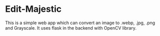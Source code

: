 # Edit-Majestic
This is a simple web app which can convert an image to .webp, .jpg, .png and Grayscale. It uses flask in the backend with OpenCV library.
